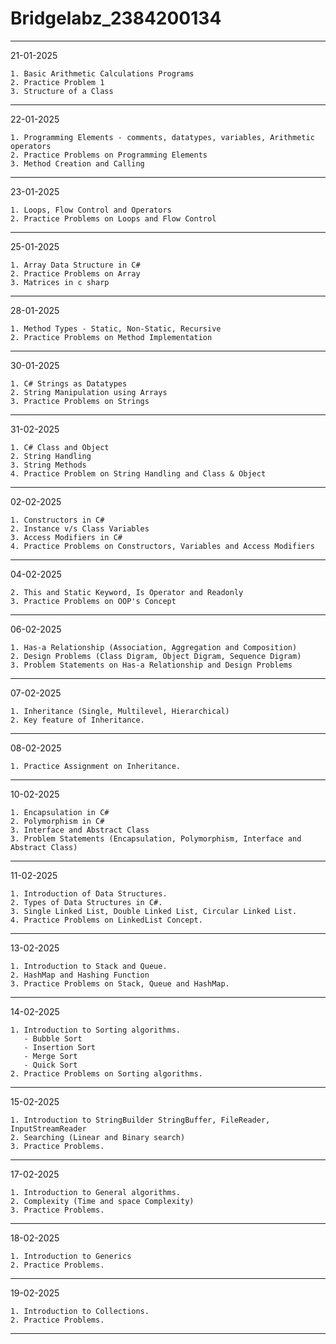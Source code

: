 # Bridgelabz_2384200134
---------------------------------------------------------------------------------------------------------------------
21-01-2025

	1. Basic Arithmetic Calculations Programs
	2. Practice Problem 1
	3. Structure of a Class
---------------------------------------------------------------------------------------------------------------------
22-01-2025

	1. Programming Elements - comments, datatypes, variables, Arithmetic operators 
	2. Practice Problems on Programming Elements
	3. Method Creation and Calling
---------------------------------------------------------------------------------------------------------------------
23-01-2025

	1. Loops, Flow Control and Operators
	2. Practice Problems on Loops and Flow Control
---------------------------------------------------------------------------------------------------------------------
25-01-2025

	1. Array Data Structure in C#
	2. Practice Problems on Array
	3. Matrices in c sharp
---------------------------------------------------------------------------------------------------------------------
28-01-2025

	1. Method Types - Static, Non-Static, Recursive
	2. Practice Problems on Method Implementation 
---------------------------------------------------------------------------------------------------------------------
30-01-2025

	1. C# Strings as Datatypes
	2. String Manipulation using Arrays
	3. Practice Problems on Strings
---------------------------------------------------------------------------------------------------------------------
31-02-2025

	1. C# Class and Object
	2. String Handling
	3. String Methods
	4. Practice Problem on String Handling and Class & Object
---------------------------------------------------------------------------------------------------------------------
02-02-2025

	1. Constructors in C#
	2. Instance v/s Class Variables
	3. Access Modifiers in C#
	4. Practice Problems on Constructors, Variables and Access Modifiers
---------------------------------------------------------------------------------------------------------------------
04-02-2025

	2. This and Static Keyword, Is Operator and Readonly
	3. Practice Problems on OOP's Concept
---------------------------------------------------------------------------------------------------------------------
06-02-2025

	1. Has-a Relationship (Association, Aggregation and Composition)
	2. Design Problems (Class Digram, Object Digram, Sequence Digram)
	3. Problem Statements on Has-a Relationship and Design Problems
---------------------------------------------------------------------------------------------------------------------
07-02-2025

	1. Inheritance (Single, Multilevel, Hierarchical)
	2. Key feature of Inheritance.
---------------------------------------------------------------------------------------------------------------------
08-02-2025

	1. Practice Assignment on Inheritance.
---------------------------------------------------------------------------------------------------------------------
10-02-2025

	1. Encapsulation in C# 
	2. Polymorphism in C#
	3. Interface and Abstract Class
	3. Problem Statements (Encapsulation, Polymorphism, Interface and Abstract Class)
--------------------------------------------------------------------------------------------------------------------
11-02-2025

	1. Introduction of Data Structures.
	2. Types of Data Structures in C#.
	3. Single Linked List, Double Linked List, Circular Linked List.
	4. Practice Problems on LinkedList Concept.
--------------------------------------------------------------------------------------------------------------------
13-02-2025

	1. Introduction to Stack and Queue.
	2. HashMap and Hashing Function
	3. Practice Problems on Stack, Queue and HashMap.
---------------------------------------------------------------------------------------------------------------------
14-02-2025

	1. Introduction to Sorting algorithms.
	   - Bubble Sort
	   - Insertion Sort
	   - Merge Sort
	   - Quick Sort
	2. Practice Problems on Sorting algorithms.
--------------------------------------------------------------------------------------------------------------------
15-02-2025

	1. Introduction to StringBuilder StringBuffer, FileReader, InputStreamReader
	2. Searching (Linear and Binary search)
	3. Practice Problems.
--------------------------------------------------------------------------------------------------------------------
17-02-2025

	1. Introduction to General algorithms.
	2. Complexity (Time and space Complexity)
	3. Practice Problems.
--------------------------------------------------------------------------------------------------------------------
18-02-2025

	1. Introduction to Generics
	2. Practice Problems.
---------------------------------------------------------------------------------------------------------------------
19-02-2025

	1. Introduction to Collections.
	2. Practice Problems.
---------------------------------------------------------------------------------------------------------------------